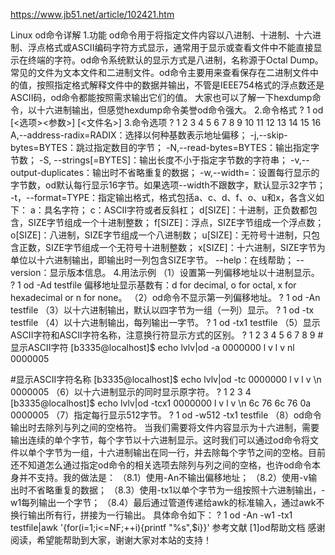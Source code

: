 https://www.jb51.net/article/102421.htm

Linux od命令详解
1.功能
od命令用于将指定文件内容以八进制、十进制、十六进制、浮点格式或ASCII编码字符方式显示，通常用于显示或查看文件中不能直接显示在终端的字符。od命令系统默认的显示方式是八进制，名称源于Octal Dump。
常见的文件为文本文件和二进制文件。od命令主要用来查看保存在二进制文件中的值，按照指定格式解释文件中的数据并输出，不管是IEEE754格式的浮点数还是ASCII码，od命令都能按照需求输出它们的值。
大家也可以了解一下hexdump命令，以十六进制输出，但感觉hexdump命令美誉od命令强大。
2.命令格式
?
1
od [<选项><参数>] [<文件名>]
3.命令选项
?
1
2
3
4
5
6
7
8
9
10
11
12
13
14
15
16
A<RADIX>,--address-radix=RADIX：选择以何种基数表示地址偏移；
-j<BYTES>,--skip-bytes=BYTES：跳过指定数目的字节；
-N,--read-bytes=BYTES：输出指定字节数；
-S<BYTES>, --strings[=BYTES]：输出长度不小于指定字节数的字符串；
-v,--output-duplicates：输出时不省略重复的数据； 
-w<BYTES>,--width=<BYTES>：设置每行显示的字节数，od默认每行显示16字节。如果选项--width不跟数字，默认显示32字节；
-t<TYPE>，--format=TYPE：指定输出格式，格式包括a、c、d、f、o、u和x，各含义如下：
 a：具名字符；
 c：ASCII字符或者反斜杠；
 d[SIZE]：十进制，正负数都包含，SIZE字节组成一个十进制整数；
 f[SIZE]：浮点，SIZE字节组成一个浮点数；
 o[SIZE]：八进制，SIZE字节组成一个八进制数；
 u[SIZE]：无符号十进制，只包含正数，SIZE字节组成一个无符号十进制整数；
 x[SIZE]：十六进制，SIZE字节为单位以十六进制输出，即输出时一列包含SIZE字节。
--help：在线帮助； 
--version：显示版本信息。
4.用法示例
（1）设置第一列偏移地址以十进制显示。
?
1
od -Ad testfile
偏移地址显示基数有：d for decimal, o for octal, x for hexadecimal or n for none。
（2）od命令不显示第一列偏移地址。
?
1
od -An testfile
（3）以十六进制输出，默认以四字节为一组（一列）显示。
?
1
od -tx testfile
（4）以十六进制输出，每列输出一字节。
?
1
od -tx1 testfile
（5）显示ASCII字符和ASCII字符名称，注意换行符显示方式的区别。
?
1
2
3
4
5
6
7
8
9
#显示ASCII字符
[b3335@localhost]$ echo lvlv|od -a
0000000  l  v  l  v nl
0000005
 
#显示ASCII字符名称
[b3335@localhost]$ echo lvlv|od -tc
0000000  l  v  l  v \n
0000005
（6）以十六进制显示的同时显示原字符。
?
1
2
3
4
[b3335@localhost]$ echo lvlv|od -tcx1
0000000  l  v  l  v \n
     6c 76 6c 76 0a
0000005
（7）指定每行显示512字节。
?
1
od -w512 -tx1 testfile
（8）od命令输出时去除列与列之间的空格符。 
当我们需要将文件内容显示为十六进制，需要输出连续的单个字节，每个字节以十六进制显示。这时我们可以通过od命令将文件以单个字节为一组，十六进制输出在同一行，并去除每个字节之间的空格。目前还不知道怎么通过指定od命令的相关选项去除列与列之间的空格，也许od命令本身并不支持。我的做法是： 
（8.1）使用-An不输出偏移地址； 
（8.2）使用-v输出时不省略重复的数据； 
（8.3）使用-tx1以单个字节为一组按照十六进制输出，-w1每列输出一个字节； 
（8.4）最后通过管道传递给awk的标准输入，通过awk不换行输出所有行，拼接为一行输出。
具体命令如下：
?
1
od -An -w1 -tx1 testfile|awk '{for(i=1;i<=NF;++i){printf "%s",$i}}'
参考文献
[1]od帮助文档
感谢阅读，希望能帮助到大家，谢谢大家对本站的支持！